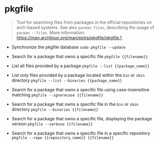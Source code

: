 # pkgfile
> Tool for searching files from packages in the official repositories on arch-based systems.
> See also `pacman files`, describing the usage of `pacman --files`.
> More information: <https://man.archlinux.org/man/extra/pkgfile/pkgfile.1>.

- Synchronize the pkgfile database
`sudo pkgfile --update`

- Search for a package that owns a specific file
`pkgfile {{filename}}`

- List all files provided by a package
`pkgfile --list {{package_name}}`

- List only files provided by a package located within the `bin` or `sbin` directory
`pkgfile --list --binaries {{package_name}}`

- Search for a package that owns a specific file using case-insensitive matching
`pkgfile --ignorecase {{filename}}`

- Search for a package that owns a specific file in the `bin` or `sbin` directory
`pkgfile --binaries {{filename}}`

- Search for a package that owns a specific file, displaying the package version
`pkgfile --verbose {{filename}}`

- Search for a package that owns a specific file in a specific repository
`pkgfile --repo {{repository_name}} {{filename}}`
